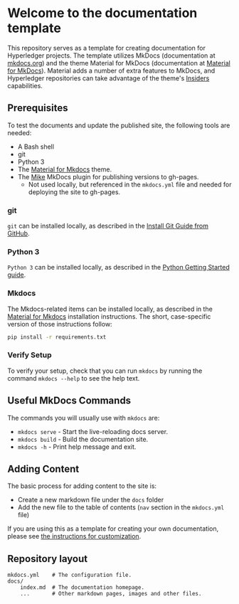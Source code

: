 # Welcome to the documentation template

This repository serves as a template for creating documentation for Hyperledger projects. The template utilizes MkDocs (documentation at [mkdocs.org](https://www.mkdocs.org)) and the theme Material for MkDocs (documentation at [Material for MkDocs](https://squidfunk.github.io/mkdocs-material/)). Material adds a number of extra features to MkDocs, and Hyperledger repositories can take advantage of the theme's [Insiders](https://squidfunk.github.io/mkdocs-material/insiders/) capabilities.

[Material for MkDocs]: https://squidfunk.github.io/mkdocs-material/
[Mike]: https://github.com/jimporter/mike

## Prerequisites

To test the documents and update the published site, the following tools are needed:

- A Bash shell
- git
- Python 3
- The [Material for Mkdocs] theme.
- The [Mike] MkDocs plugin for publishing versions to gh-pages.
  - Not used locally, but referenced in the `mkdocs.yml` file and needed for
    deploying the site to gh-pages.

### git
`git` can be installed locally, as described in the [Install Git Guide from GitHub](https://github.com/git-guides/install-git).

### Python 3
`Python 3` can be installed locally, as described in the [Python Getting Started guide](https://www.python.org/about/gettingstarted/).

### Mkdocs

The Mkdocs-related items can be installed locally, as described in the [Material
for Mkdocs] installation instructions. The short, case-specific version of those
instructions follow:

```bash
pip install -r requirements.txt
```

### Verify Setup

To verify your setup, check that you can run `mkdocs` by running the command `mkdocs --help` to see the help text.

## Useful MkDocs Commands

The commands you will usually use with `mkdocs` are:

* `mkdocs serve` - Start the live-reloading docs server.
* `mkdocs build` - Build the documentation site.
* `mkdocs -h` - Print help message and exit.

## Adding Content

The basic process for adding content to the site is:

- Create a new markdown file under the `docs` folder
- Add the new file to the table of contents (`nav` section in the `mkdocs.yml` file)

If you are using this as a template for creating your own documentation, please see [the instructions for customization](./docs/index.md).

## Repository layout

    mkdocs.yml    # The configuration file.
    docs/
        index.md  # The documentation homepage.
        ...       # Other markdown pages, images and other files.
